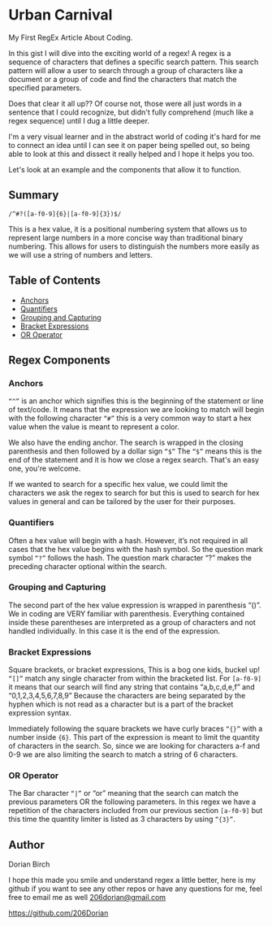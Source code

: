 # Urban Carnival

My First RegEx Article About Coding.

In this gist I will dive into the exciting world of a regex! 
A regex is a sequence of characters that defines a specific search pattern.   This search pattern will allow a user to search through a group of characters like a document or a group of code and find the characters that match the specified parameters.

Does that clear it all up??  Of course not, those were all just words in a sentence that I could recognize, but didn't fully comprehend  (much like a regex sequence) until I dug a little deeper. 

I'm a very visual learner and in the abstract world of coding it's hard for me to connect an idea until I can see it on paper being spelled out, so being able to look at this and dissect it really helped and I hope it helps you too. 

Let's look at an example and the components that allow it to function. 


## Summary

`/^#?([a-f0-9]{6}|[a-f0-9]{3})$/`

This is a hex value, it is a positional numbering system that allows us to represent large numbers in a more concise way than traditional binary numbering.  This allows for users to distinguish the numbers more easily as we will use a string of numbers and letters. 


## Table of Contents

- [Anchors](#anchors)
- [Quantifiers](#quantifiers)
- [Grouping and Capturing](#grouping-and-capturing)
- [Bracket Expressions](#bracket-expressions)
- [OR Operator](#or-operator)


## Regex Components

### Anchors
`“^”` is an anchor which signifies this is the beginning of the statement or line of text/code.   It means that the expression we are looking to match will begin with the following character `“#”` this is a very common way to start a hex value when the value is meant to represent a color.

We also have the ending anchor.
The search is wrapped in the closing parenthesis and then followed by a dollar sign `“$”` 
The `“$”` means this is the end of the statement and it is how we close a regex search.   That's an easy one, you're welcome. 

 If we wanted to search for a specific hex value, we could limit the characters we ask the regex to search for but this is used to search for hex values in general and can be tailored by the user for their purposes.


### Quantifiers
Often a hex value will begin with a hash. However, it’s not required in all cases that the hex value begins with the hash symbol.  So the question mark symbol `“?”` follows the hash.  The question mark character “?” makes the preceding character optional within the search.

### Grouping and Capturing

The second part of the hex value expression is wrapped in parenthesis “()”.  We in coding are VERY familiar with parenthesis. 
Everything contained inside these parentheses are interpreted as a group of characters and not handled individually.  In this case it is the end of the expression.

### Bracket Expressions
Square brackets, or bracket expressions, This is a bog one kids, buckel up!  
`“[]”` match any single character from within the bracketed list.
 For  `[a-f0-9]` it means that our search will find any string that contains “a,b,c,d,e,f” and “0,1,2,3,4,5,6,7,8,9”   Because the characters are being separated by the hyphen which is not read as a character but is a part of the bracket expression syntax. 
 
  Immediately following the square brackets we have curly braces `“{}”` with a number inside `{6}`.  This part of the expression is meant to limit the quantity of characters in the search.  So, since we are looking for characters a-f and 0-9 we are also limiting the search to match a string of 6 characters.  


### OR Operator
 The Bar character `“|”` or  “or” meaning that the search can match the previous parameters OR the following parameters.  In this  regex we have a repetition of the characters included from our previous section `[a-f0-9]` but this time the quantity limiter is listed as 3 characters by using `“{3}”`.



## Author
Dorian Birch

I hope this made you smile and understand regex a little better, here is my github if you want to see any other repos or have any questions for me, feel free to email me as well 206dorian@gmail.com

https://github.com/206Dorian



